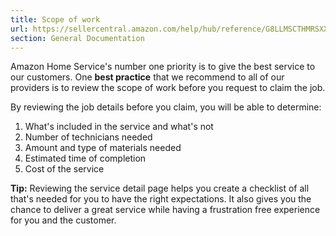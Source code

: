 ```yaml
---
title: Scope of work
url: https://sellercentral.amazon.com/help/hub/reference/G8LLMSCTHMRSXXUN
section: General Documentation
---
```


Amazon Home Service's number one priority is to give the best service to our
customers. One **best practice** that we recommend to all of our providers is
to review the scope of work before you request to claim the job.

By reviewing the job details before you claim, you will be able to determine:  

  1. What's included in the service and what's not 
  2. Number of technicians needed
  3. Amount and type of materials needed
  4. Estimated time of completion
  5. Cost of the service

**Tip:** Reviewing the service detail page helps you create a checklist of all
that's needed for you to have the right expectations. It also gives you the
chance to deliver a great service while having a frustration free experience
for you and the customer.

